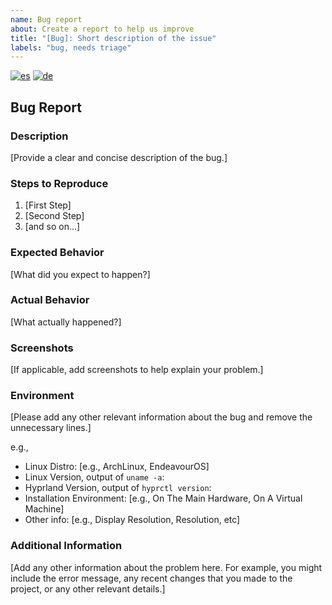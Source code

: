 ```yaml
---
name: Bug report
about: Create a report to help us improve
title: "[Bug]: Short description of the issue"
labels: "bug, needs triage"
---
```


<!--
Multi-language bug_report support
-->

<!-- [![en](https://img.shields.io/badge/lang-en-red.svg)](bug_report.md) -->
[![es](https://img.shields.io/badge/lang-es-yellow.svg)](bug_report.es.md)
[![de](https://img.shields.io/badge/lang-de-black.svg)](bug_report.de.md)

## Bug Report

### Description

[Provide a clear and concise description of the bug.]

### Steps to Reproduce

1. [First Step]
2. [Second Step]
3. [and so on...]

### Expected Behavior

[What did you expect to happen?]

### Actual Behavior

[What actually happened?]

### Screenshots

[If applicable, add screenshots to help explain your problem.]

### Environment

[Please add any other relevant information about the bug and remove the unnecessary lines.]

e.g.,

- Linux Distro: [e.g., ArchLinux, EndeavourOS]
- Linux Version, output of `uname -a`:
- Hyprland Version, output of `hyprctl version`:
- Installation Environment: [e.g., On The Main Hardware, On A Virtual Machine]
- Other info: [e.g., Display Resolution, Resolution, etc]

### Additional Information

[Add any other information about the problem here. For example, you might include the error message, any recent changes that you made to the project, or any other relevant details.]
